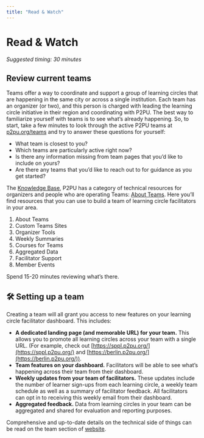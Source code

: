 ```yaml
---
title: "Read & Watch"
---
```

# Read & Watch

*Suggested timing: 30 minutes* 
## Review current teams
Teams offer a way to coordinate and support a group of learning circles that are happening in the same city or across a single institution. Each team has an organizer (or two), and this person is charged with leading the learning circle initiative in their region and coordinating with P2PU. The best way to familiarize yourself with teams is to see what’s already happening. So, to start, take a few minutes to look through the active P2PU teams at [p2pu.org/teams](http://p2pu.org/teams) and try to answer these questions for yourself:
- What team is closest to you?
- Which teams are particularly active right now?
- Is there any information missing from team pages that you’d like to include on yours?
- Are there any teams that you’d like to reach out to for guidance as you get started?


The [Knowledge Base](https://docs.p2pu.org/), P2PU has a category of technical resources for organizers and people who are operating Teams: [About Teams](https://docs.p2pu.org/teams/about-teams). Here you’ll find resources that you can use to build a team of learning circle facilitators in your area. 

1. About Teams
1. Custom Teams Sites
1. Organizer Tools
1. Weekly Summaries
1. Courses for Teams
1. Aggregated Data
1. Facilitator Support
1. Member Events

Spend 15-20 minutes reviewing what’s there.

## 🛠️ Setting up a team
Creating a team will all grant you access to new features on your learning circle facilitator dashboard. This includes:
- **A dedicated landing page (and memorable URL) for your team.**  This allows you to promote all learning circles across your team with a single URL. (For example, check out [https://sppl.p2pu.org/](https://sppl.p2pu.org/) and [https://berlin.p2pu.org/](https://berlin.p2pu.org/)). 
- **Team features on your dashboard.** Facilitators will be able to see what’s happening across their team from their dashboard.
- **Weekly updates from your team of facilitators.**  These updates include the number of learner sign-ups from each learning circle, a weekly team schedule as well as a summary of facilitator feedback. All facilitators can opt in to receiving this weekly email from their dashboard.
- **Aggregated feedback.** Data from learning circles in your team can be aggregated and shared for evaluation and reporting purposes.


Comprehensive and up-to-date details on the technical side of things can be read on the team section of [website](https://www.p2pu.org/en/teams/).

